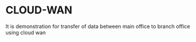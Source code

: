 # CLOUD-WAN
It is demonstration for transfer of data between main office to  branch office using cloud wan
